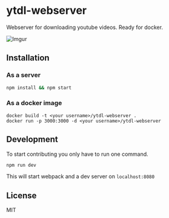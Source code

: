 # ytdl-webserver
Webserver for downloading youtube videos. Ready for docker.

![Imgur](http://i.imgur.com/FNcKnfQ.gif)


## Installation
### As a server
``` bash
npm install && npm start
```

### As a docker image
```
docker build -t <your username>/ytdl-webserver .
docker run -p 3000:3000 -d <your username>/ytdl-webserver
```


## Development
To start contributing you only have to run one command.
``` bash
npm run dev
```
This will start webpack and a dev server on `localhost:8080`

## License
MIT
